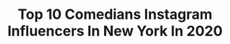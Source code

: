 ---
title: Top 10 Comedians Instagram Influencers In New York In 2020
description: >-
  Find top comedians Instagram influencers in New York in 2020. Most popular hashtags: #comedy #comedian #funny #nyc.
platform: Instagram
profiles:
  - username: "corgliandco"
    fullname: >-
      Corgli & Co
    location: "United States"
    followers: 42512
    engagement: 823
    commentsToLikes: 0.009228
    id: ck5bvkeu6jttf0i11crykgobn
    verified: false
    hashtags: "#comics, #supportsmallbusiness, #webcomix, #winzorthebumble"
  - username: "brooklynmagazine"
    fullname: >-
      Brooklyn Magazine
    location: "United States"
    followers: 49234
    engagement: 113
    commentsToLikes: 0.028777
    id: ck5zoj0zeqo5p0i146uahwzsf
    verified: true
    hashtags: "#art, #freeevents, #familychickendinner, #view"
  - username: "madmamanyc"
    fullname: >-
      Alexandra Kohan
    location: "United States"
    followers: 82818
    engagement: 164
    commentsToLikes: 0.048028
    id: ck5zsgnidygnk0i142lmam9ow
    verified: false
    hashtags: "#overtonepartner, #healthycolor, #showerandtell, #yslbeautygiftedme"
  - username: "mrcommodore"
    fullname: >-
      Tyhem Commodore
    location: "United States"
    followers: 633268
    engagement: 229
    commentsToLikes: 0.073960
    id: ck0tsk91g04vp0i198vavm601
    verified: false
    hashtags: "#toosieslide, #stayhome, #rundiroadchallange, #staysafe"
  - username: "juiceman77777"
    fullname: >-
      juiceman77777
    location: "United States"
    followers: 7461
    engagement: 1801
    commentsToLikes: 0.021923
    id: ck8t8qd7hldho0j78dlhl35ji
    verified: false
    hashtags: "#standup, #ocarinaoftime, #quarantine, #comedyshow"
  - username: "olyagrnp"
    fullname: >-
      Olya ⚡️ Grynko
    location: "United States"
    followers: 25654
    engagement: 136
    commentsToLikes: 0.048411
    id: ck8tb488lu7ak0j78whmbtioo
    verified: false
    hashtags: "#checkitout, #fandomcoffeebar, #timewithfamily, #happyweekendeveryone"
  - username: "kevinnegrete"
    fullname: >-
      Kevin Negrete
    location: "United States"
    followers: 18194
    engagement: 952
    commentsToLikes: 0.020555
    id: ck0w6uc8fac3z0i197vtwc2mi
    verified: false
    hashtags: "#brickell, #chanel, #thebigeasy, #iloveyou"
  - username: "bigo5_"
    fullname: >-
      I am Olander "Big O" Wilson
    location: "United States"
    followers: 4825
    engagement: 1635
    commentsToLikes: 0.264709
    id: ck13c2yttydcm0i19yga90lmz
    verified: false
    hashtags: "#givingback, #booking, #leadingman, #bookme"
  - username: "ronnychieng"
    fullname: >-
      Ronny Chieng
    location: "United States"
    followers: 221409
    engagement: 413
    commentsToLikes: 0.020003
    id: ck0ude7eziy3j0i19zxr3jabq
    verified: true
    hashtags: "#ultraboost20"
  - username: "iam_cking"
    fullname: >-
      Christian 'CKing' King ��
    location: "United States"
    followers: 44615
    engagement: 375
    commentsToLikes: 0.067954
    id: ck13d0pcx32vd0i19vanvjrmv
    verified: false
    hashtags: "#gooff, #kids, #school, #corona"
---